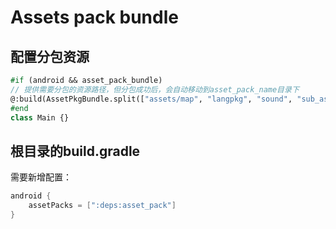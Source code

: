 # Assets pack bundle

## 配置分包资源
```haxe
#if (android && asset_pack_bundle)
// 提供需要分包的资源路径，但分包成功后，会自动移动到asset_pack_name目录下
@:build(AssetPkgBundle.split(["assets/map", "langpkg", "sound", "sub_assets", "sub_assets2"]))
#end
class Main {}
```

## 根目录的build.gradle
需要新增配置：
```gradle
android {
    assetPacks = [":deps:asset_pack"]
}
```